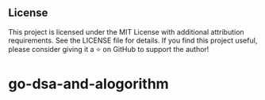 ## License
This project is licensed under the MIT License with additional attribution requirements.
See the LICENSE file for details.
If you find this project useful, please consider giving it a ⭐ on GitHub to support the author!

# go-dsa-and-alogorithm
